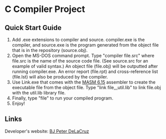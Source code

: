 # C Compiler Project

## Quick Start Guide
1. Add .exe extensions to compiler and source. compiler.exe is the compiler, and source.exe is the program generated from the object file that is in the repository (source.obj).
2. Open the MS-DOS command prompt. Type "compiler file.src" where file.src is the name of the source code file. (See source.src for an example of valid syntax.) An object file (file.obj) will be outputted after running compiler.exe. An error report (file.rpt) and cross-reference list (file.lst) will also be produced by the compiler.
3. Use Link.exe that comes with the [MASM 6.15](http://www2.hawaii.edu/~pager/312/masm%20615.ZIP) assembler to create the executable file from the object file. Type "link file,,,util.lib" to link file.obj with the util.lib library file.
4. Finally, type "file" to run your compiled program.
5. Enjoy!

## Links
Developer's website: [BJ Peter DeLaCruz](http://www.bjpeterdelacruz.com)
